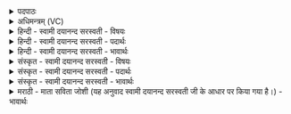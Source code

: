 <details><summary>पदपाठः</summary>

दृ॒शा॒नः। रु॒क्मः। उ॒र्व्या। वि। अ॒द्यौ॒त्। दु॒र्मर्ष॒मिति॑ दुः॒ऽमर्ष॑म्। आयुः॑। श्रि॒ये। रु॒चा॒नः। अ॒ग्निः। अ॒मृतः॑। अ॒भ॒व॒त्। वयो॑भि॒रिति॒ वयः॑ऽभिः। यत्। ए॒न॒म्। द्यौः। अज॑नयत्। सु॒रेता॒ इति॑ सु॒ऽरेताः॑। १।
</details>

<details><summary>अधिमन्त्रम् (VC)</summary>

- अग्निर्देवता
- वत्सप्रीर्ऋषिः
- भुरिक्पङ्क्तिः
- पञ्चमः
</details>

<details><summary>हिन्दी - स्वामी दयानन्द सरस्वती - विषयः</summary>

अब बारहवें अध्याय का आरम्भ किया जाता है, उस के प्रथम मन्त्र में विद्वानों के गुणों का उपदेश किया है ॥
</details>

<details><summary>हिन्दी - स्वामी दयानन्द सरस्वती - पदार्थः</summary>

पदार्थान्वयभाषाः -  हे मनुष्यो ! जैसे (दृशानः) दिखलाने हारा (द्यौः) स्वयं प्रकाशस्वरूप (अग्निः) सूर्यरूप अग्नि (उर्व्या) अति स्थूल भूमि के साथ सब मूर्त्तिमान् पदार्थों को (व्यद्यौत्) विविध प्रकार से प्रकाशित करता है, वैसे जो (श्रिये) सौभाग्यलक्ष्मी के अर्थ (रुचानः) रुचिकर्त्ता (रुक्मः) सुशोभित जन (अभवत्) होता और (यत्) जो (सुरेताः) उत्तम वीर्ययुक्त (अमृतः) नाशरहित (दुर्मर्षम्) शत्रुओं के दुःख से निवारण के योग्य (आयुः) जीवन को (अजनयत्) प्रकट करता है, (वयोभिः) अवस्थाओं के साथ (एनम्) इस विद्वान् पुरुष को प्रकट करता हो, उसको तुम सदा निरन्तर सेवन करो ॥१ ॥
</details>

<details><summary>हिन्दी - स्वामी दयानन्द सरस्वती - भावार्थः</summary>

भावार्थभाषाः -  इस मन्त्र में वाचकलुप्तोपमालङ्कार है। जैसे इस जगत् में सूर्य आदि सब पदार्थ अपने-अपने दृष्टान्त से परमेश्वर को निश्चय कराते हैं, वैसे ही मनुष्यों को होना चाहिये ॥१ ॥
</details>

<details><summary>संस्कृत - स्वामी दयानन्द सरस्वती - विषयः</summary>

तत्रादौ विद्वद्गुणानाह ॥
</details>

<details><summary>संस्कृत - स्वामी दयानन्द सरस्वती - पदार्थः</summary>

पदार्थान्वयभाषाः -  हे मनुष्याः ! यथा दृशानो द्यौरग्निः सूर्य उर्व्या सह सर्वान् मूर्तान् पदार्थान् व्यद्यौत्, तथा यः श्रिये रुचानो रुक्मो जनोऽभवद् यश्च सुरेता अमृतो दुर्मषमायुरजनयद् वयोभिः सह यदेनं विद्वांसमजनयत् तं यूयं सततं सेवध्वम् ॥१ ॥
</details>

<details><summary>संस्कृत - स्वामी दयानन्द सरस्वती - भावार्थः</summary>

भावार्थभाषाः -  अत्र वाचकलुप्तोपमालङ्कारः। यथाऽस्मिन् जगति सूर्यादयः सर्वे पदार्थाः स्वदृष्टान्तैः परमेश्वरं निश्चाययन्ति, तथा मनुष्या अपि भवेयुः ॥१ ॥
</details>

<details><summary>मराठी - माता सविता जोशी (यह अनुवाद स्वामी दयानन्द सरस्वती जी के आधार पर किया गया है।) - भावार्थः</summary>

भावार्थभाषाः -  या मंत्रात वाचकलुप्तोपमालंकार आहे. या जगातील सूर्य इत्यादी पदार्थ परमेश्वराच्या अस्तित्वाची साक्ष देणारे असतात. ते निश्चयात्मक रीतीने जाणून माणसांनी त्यासंबंधी ज्ञान प्राप्त केले पाहिजे.
</details>
